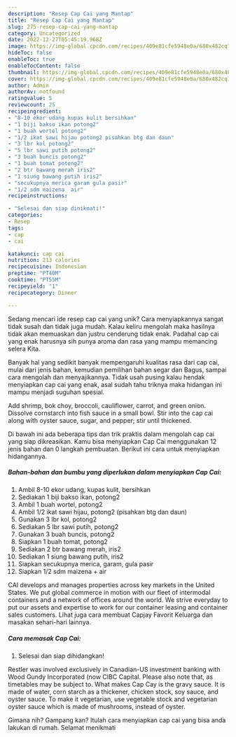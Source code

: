 ```yaml
---
description: "Resep Cap Cai yang Mantap"
title: "Resep Cap Cai yang Mantap"
slug: 275-resep-cap-cai-yang-mantap
category: Uncategorized
date: 2022-12-27T05:45:19.968Z
image: https://img-global.cpcdn.com/recipes/409e81cfe5948e0a/680x482cq70/cap-cai-foto-resep-utama.jpg
hideToc: false
enableToc: true
enableTocContent: false
thumbnail: https://img-global.cpcdn.com/recipes/409e81cfe5948e0a/680x482cq70/cap-cai-foto-resep-utama.jpg
cover: https://img-global.cpcdn.com/recipes/409e81cfe5948e0a/680x482cq70/cap-cai-foto-resep-utama.jpg
author: Admin
authorAv: notfound
ratingvalue: 5
reviewcount: 25
recipeingredient:
- "8-10 ekor udang kupas kulit bersihkan"
- "1 biji bakso ikan potong2"
- "1 buah wortel potong2"
- "1/2 ikat sawi hijau potong2 pisahkan btg dan daun"
- "3 lbr kol potong2"
- "5 lbr sawi putih potong2"
- "3 buah buncis potong2"
- "1 buah tomat potong2"
- "2 btr bawang merah iris2"
- "1 siung bawang putih iris2"
- "secukupnya merica garam gula pasir"
- "1/2 sdm maizena  air"
recipeinstructions:

- "Selesai dan siap dinikmati!"
categories:
- Resep
tags:
- cap
- cai

katakunci: cap cai 
nutrition: 213 calories
recipecuisine: Indonesian
preptime: "PT40M"
cooktime: "PT55M"
recipeyield: "1"
recipecategory: Dinner

---
```





Sedang mencari ide resep cap cai yang unik? Cara menyiapkannya sangat tidak susah dan tidak juga mudah. Kalau keliru mengolah maka hasilnya tidak akan memuaskan dan justru cenderung tidak enak. Padahal cap cai yang enak harusnya sih punya aroma dan rasa yang mampu memancing selera Kita.





Banyak hal yang sedikit banyak mempengaruhi kualitas rasa dari cap cai, mulai dari jenis bahan, kemudian pemilihan bahan segar dan Bagus, sampai cara mengolah dan menyajikannya. Tidak usah pusing kalau hendak menyiapkan cap cai yang enak,      asal sudah tahu triknya maka hidangan ini mampu menjadi suguhan spesial.














Add shrimp, bok choy, broccoli, cauliflower, carrot, and green onion. Dissolve cornstarch into fish sauce in a small bowl. Stir into the cap cai along with oyster sauce, sugar, and pepper; stir until thickened.






Di bawah ini ada beberapa tips dan trik praktis dalam mengolah cap cai yang siap dikreasikan. Kamu bisa menyiapkan Cap Cai menggunakan 12 jenis bahan dan 0 langkah pembuatan. Berikut ini cara untuk menyiapkan hidangannya.

<!--inarticleads1-->

##### Bahan-bahan dan bumbu yang diperlukan dalam menyiapkan Cap Cai:

1. Ambil 8-10 ekor udang, kupas kulit, bersihkan
1. Sediakan 1 biji bakso ikan, potong2
1. Ambil 1 buah wortel, potong2
1. Ambil 1/2 ikat sawi hijau, potong2 (pisahkan btg dan daun)
1. Gunakan 3 lbr kol, potong2
1. Sediakan 5 lbr sawi putih, potong2
1. Gunakan 3 buah buncis, potong2
1. Siapkan 1 buah tomat, potong2
1. Sediakan 2 btr bawang merah, iris2
1. Sediakan 1 siung bawang putih, iris2
1. Siapkan secukupnya merica, garam, gula pasir
1. Siapkan 1/2 sdm maizena + air


CAI develops and manages properties across key markets in the United States. We put global commerce in motion with our fleet of intermodal containers and a network of offices around the world. We strive everyday to put our assets and expertise to work for our container leasing and container sales customers. Lihat juga cara membuat Capjay Favorit Keluarga dan masakan sehari-hari lainnya. 

<!--inarticleads2-->

##### Cara memasak Cap Cai:


1. Selesai dan siap dihidangkan!

Restler was involved exclusively in Canadian-US investment banking with Wood Gundy Incorporated (now CIBC Capital. Please also note that, as timetables may be subject to. What makes Cap Cay is the gravy sauce. It is made of water, corn starch as a thickener, chicken stock, soy sauce, and oyster sauce. To make it vegetarian, use vegetable stock and vegetarian oyster sauce which is made of mushrooms, instead of oyster. 

Gimana nih? Gampang kan? Itulah cara menyiapkan cap cai yang bisa anda lakukan di rumah. Selamat menikmati
